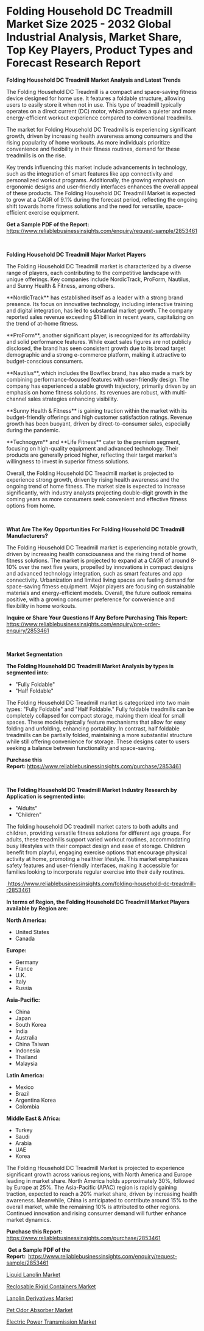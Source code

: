 <p><h1>Folding Household DC Treadmill Market Size 2025 - 2032 Global Industrial Analysis, Market Share, Top Key Players, Product Types and Forecast Research Report</h1></p><p><strong>Folding Household DC Treadmill Market Analysis and Latest Trends</strong></p>
<p><p>The Folding Household DC Treadmill is a compact and space-saving fitness device designed for home use. It features a foldable structure, allowing users to easily store it when not in use. This type of treadmill typically operates on a direct current (DC) motor, which provides a quieter and more energy-efficient workout experience compared to conventional treadmills.</p><p>The market for Folding Household DC Treadmills is experiencing significant growth, driven by increasing health awareness among consumers and the rising popularity of home workouts. As more individuals prioritize convenience and flexibility in their fitness routines, demand for these treadmills is on the rise. </p><p>Key trends influencing this market include advancements in technology, such as the integration of smart features like app connectivity and personalized workout programs. Additionally, the growing emphasis on ergonomic designs and user-friendly interfaces enhances the overall appeal of these products. The Folding Household DC Treadmill Market is expected to grow at a CAGR of 9.1% during the forecast period, reflecting the ongoing shift towards home fitness solutions and the need for versatile, space-efficient exercise equipment.</p></p>
<p><strong>Get a Sample PDF of the Report:&nbsp;</strong> <a href="https://www.reliablebusinessinsights.com/enquiry/request-sample/2853461?utm_campaign=1837&utm_medium=2&utm_source=Github&utm_content=ia&utm_term=12032025&utm_id=folding-household-dc-treadmill">https://www.reliablebusinessinsights.com/enquiry/request-sample/2853461</a></p>
<p>&nbsp;</p>
<p><strong>Folding Household DC Treadmill Major Market Players</strong></p>
<p><p>The Folding Household DC Treadmill market is characterized by a diverse range of players, each contributing to the competitive landscape with unique offerings. Key companies include NordicTrack, ProForm, Nautilus, and Sunny Health & Fitness, among others.</p><p>**NordicTrack** has established itself as a leader with a strong brand presence. Its focus on innovative technology, including interactive training and digital integration, has led to substantial market growth. The company reported sales revenue exceeding $1 billion in recent years, capitalizing on the trend of at-home fitness.</p><p>**ProForm**, another significant player, is recognized for its affordability and solid performance features. While exact sales figures are not publicly disclosed, the brand has seen consistent growth due to its broad target demographic and a strong e-commerce platform, making it attractive to budget-conscious consumers.</p><p>**Nautilus**, which includes the Bowflex brand, has also made a mark by combining performance-focused features with user-friendly design. The company has experienced a stable growth trajectory, primarily driven by an emphasis on home fitness solutions. Its revenues are robust, with multi-channel sales strategies enhancing visibility.</p><p>**Sunny Health & Fitness** is gaining traction within the market with its budget-friendly offerings and high customer satisfaction ratings. Revenue growth has been buoyant, driven by direct-to-consumer sales, especially during the pandemic.</p><p>**Technogym** and **Life Fitness** cater to the premium segment, focusing on high-quality equipment and advanced technology. Their products are generally priced higher, reflecting their target market's willingness to invest in superior fitness solutions.</p><p>Overall, the Folding Household DC Treadmill market is projected to experience strong growth, driven by rising health awareness and the ongoing trend of home fitness. The market size is expected to increase significantly, with industry analysts projecting double-digit growth in the coming years as more consumers seek convenient and effective fitness options from home.</p></p>
<p>&nbsp;</p>
<p><strong>What Are The Key Opportunities For Folding Household DC Treadmill Manufacturers?</strong></p>
<p><p>The Folding Household DC Treadmill market is experiencing notable growth, driven by increasing health consciousness and the rising trend of home fitness solutions. The market is projected to expand at a CAGR of around 8-10% over the next five years, propelled by innovations in compact designs and advanced technology integration, such as smart features and app connectivity. Urbanization and limited living spaces are fueling demand for space-saving fitness equipment. Major players are focusing on sustainable materials and energy-efficient models. Overall, the future outlook remains positive, with a growing consumer preference for convenience and flexibility in home workouts.</p></p>
<p><strong>Inquire or Share Your Questions If Any Before Purchasing This Report:</strong> <a href="https://www.reliablebusinessinsights.com/enquiry/pre-order-enquiry/2853461?utm_campaign=1837&utm_medium=2&utm_source=Github&utm_content=ia&utm_term=12032025&utm_id=folding-household-dc-treadmill">https://www.reliablebusinessinsights.com/enquiry/pre-order-enquiry/2853461</a></p>
<p>&nbsp;</p>
<p><strong>Market Segmentation</strong></p>
<p><strong>The Folding Household DC Treadmill Market Analysis by types is segmented into:</strong></p>
<p><ul><li>"Fully Foldable"</li><li>"Half Foldable"</li></ul></p>
<p><p>The Folding Household DC Treadmill market is categorized into two main types: "Fully Foldable" and "Half Foldable." Fully foldable treadmills can be completely collapsed for compact storage, making them ideal for small spaces. These models typically feature mechanisms that allow for easy folding and unfolding, enhancing portability. In contrast, half foldable treadmills can be partially folded, maintaining a more substantial structure while still offering convenience for storage. These designs cater to users seeking a balance between functionality and space-saving.</p></p>
<p><strong>Purchase this Report:&nbsp;</strong><a href="https://www.reliablebusinessinsights.com/purchase/2853461?utm_campaign=1837&utm_medium=2&utm_source=Github&utm_content=ia&utm_term=12032025&utm_id=folding-household-dc-treadmill">https://www.reliablebusinessinsights.com/purchase/2853461</a></p>
<p>&nbsp;</p>
<p><strong>The Folding Household DC Treadmill Market Industry Research by Application is segmented into:</strong></p>
<p><ul><li>"Aldults"</li><li>"Children"</li></ul></p>
<p><p>The folding household DC treadmill market caters to both adults and children, providing versatile fitness solutions for different age groups. For adults, these treadmills support varied workout routines, accommodating busy lifestyles with their compact design and ease of storage. Children benefit from playful, engaging exercise options that encourage physical activity at home, promoting a healthier lifestyle. This market emphasizes safety features and user-friendly interfaces, making it accessible for families looking to incorporate regular exercise into their daily routines.</p></p>
<p><a href="https://www.reliablebusinessinsights.com/folding-household-dc-treadmill-r2853461?utm_campaign=1837&utm_medium=2&utm_source=Github&utm_content=ia&utm_term=12032025&utm_id=folding-household-dc-treadmill">&nbsp;https://www.reliablebusinessinsights.com/folding-household-dc-treadmill-r2853461</a></p>
<p><strong>In terms of Region, the Folding Household DC Treadmill Market Players available by Region are:</strong></p>
<p>
    <p> <strong> North America: </strong>
        <ul>
            <li>United States</li>
            <li>Canada</li>
        </ul>
        </p> 
    <p> <strong> Europe: </strong>
        <ul>
            <li>Germany</li>
            <li>France</li>
            <li>U.K.</li>
            <li>Italy</li>
            <li>Russia</li>
        </ul>
        </p> 
    <p> <strong> Asia-Pacific: </strong>
        <ul>
            <li>China</li>
            <li>Japan</li>
            <li>South Korea</li>
            <li>India</li>
            <li>Australia</li>
            <li>China Taiwan</li>
            <li>Indonesia</li>
            <li>Thailand</li>
            <li>Malaysia</li>
        </ul>
        </p> 
    <p> <strong> Latin America: </strong>
        <ul>
            <li>Mexico</li>
            <li>Brazil</li>
            <li>Argentina Korea</li>
            <li>Colombia</li>
        </ul>
        </p> 
    <p> <strong> Middle East & Africa: </strong>
        <ul>
            <li>Turkey</li>
            <li>Saudi</li>
            <li>Arabia</li>
            <li>UAE</li>
            <li>Korea</li>
        </ul>
    </p>
    </p>
<p><p>The Folding Household DC Treadmill Market is projected to experience significant growth across various regions, with North America and Europe leading in market share. North America holds approximately 30%, followed by Europe at 25%. The Asia-Pacific (APAC) region is rapidly gaining traction, expected to reach a 20% market share, driven by increasing health awareness. Meanwhile, China is anticipated to contribute around 15% to the overall market, while the remaining 10% is attributed to other regions. Continued innovation and rising consumer demand will further enhance market dynamics.</p></p>
<p><strong>Purchase this Report: </strong><a href="https://www.reliablebusinessinsights.com/purchase/2853461?utm_campaign=1837&utm_medium=2&utm_source=Github&utm_content=ia&utm_term=12032025&utm_id=folding-household-dc-treadmill">https://www.reliablebusinessinsights.com/purchase/2853461</a></p>
<p>&nbsp;<strong>Get a Sample PDF of the Report:&nbsp;&nbsp;</strong><a href="https://www.reliablebusinessinsights.com/enquiry/request-sample/2853461?utm_campaign=1837&utm_medium=2&utm_source=Github&utm_content=ia&utm_term=12032025&utm_id=folding-household-dc-treadmill">https://www.reliablebusinessinsights.com/enquiry/request-sample/2853461</a></p>
<p><strong></strong></p>
<p><p><a href="https://github.com/ashepherd82/Market-Research-Report-List-7/blob/main/liquid-lanolin-market.md?utm_campaign=1837&utm_medium=2&utm_source=Github&utm_content=ia&utm_term=12032025&utm_id=folding-household-dc-treadmill">Liquid Lanolin Market</a></p><p><a href="https://github.com/gerdabatiskzv9/Market-Research-Report-List-1/blob/main/reclosable-rigid-containers-market.md?utm_campaign=1837&utm_medium=2&utm_source=Github&utm_content=ia&utm_term=12032025&utm_id=folding-household-dc-treadmill">Reclosable Rigid Containers Market</a></p><p><a href="https://github.com/landtmman/Market-Research-Report-List-1/blob/main/lanolin-derivatives-market.md?utm_campaign=1837&utm_medium=2&utm_source=Github&utm_content=ia&utm_term=12032025&utm_id=folding-household-dc-treadmill">Lanolin Derivatives Market</a></p><p><a href="https://github.com/JakirUddin651/Market-Research-Report-List-2/blob/main/pet-odor-absorber-market.md?utm_campaign=1837&utm_medium=2&utm_source=Github&utm_content=ia&utm_term=12032025&utm_id=folding-household-dc-treadmill">Pet Odor Absorber Market</a></p><p><a href="https://github.com/bensemilia864/Market-Research-Report-List-1/blob/main/electric-power-transmission-market.md?utm_campaign=1837&utm_medium=2&utm_source=Github&utm_content=ia&utm_term=12032025&utm_id=folding-household-dc-treadmill">Electric Power Transmission Market</a></p></p>